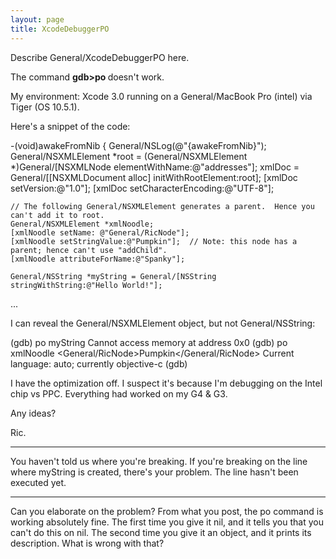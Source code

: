 ```yaml
---
layout: page
title: XcodeDebuggerPO
---
```


Describe General/XcodeDebuggerPO here.

The command **gdb>po <NS obj>** doesn't work.

My environment:
Xcode 3.0 running on a General/MacBook Pro (intel) via Tiger (OS 10.5.1).

Here's a snippet of the code:

    
-(void)awakeFromNib {
    General/NSLog(@"{awakeFromNib}");
    General/NSXMLElement *root = (General/NSXMLElement *)General/[NSXMLNode elementWithName:@"addresses"];
    xmlDoc = General/[[NSXMLDocument alloc] initWithRootElement:root];
    [xmlDoc setVersion:@"1.0"];
    [xmlDoc setCharacterEncoding:@"UTF-8"];
    
    // The following General/NSXMLElement generates a parent.  Hence you can't add it to root.
    General/NSXMLElement *xmlNoodle; 
    [xmlNoodle setName: @"General/RicNode"];         
    [xmlNoodle setStringValue:@"Pumpkin"];  // Note: this node has a parent; hence can't use "addChild".
    [xmlNoodle attributeForName:@"Spanky"];
    
    General/NSString *myString = General/[NSString stringWithString:@"Hello World!"];
...


I can reveal the General/NSXMLElement object, but not General/NSString:

    
(gdb) po myString
Cannot access memory at address 0x0
(gdb) po xmlNoodle
<General/RicNode>Pumpkin</General/RicNode>
Current language:  auto; currently objective-c
(gdb) 


I have the optimization off.
I suspect it's because I'm debugging on the Intel chip vs PPC.
Everything had worked on my G4 & G3.

Any ideas?

Ric.

----

You haven't told us where you're breaking. If you're breaking on the line where myString is created, there's your problem. The line hasn't been executed yet.

----
Can you elaborate on the problem? From what you post, the     po command is working absolutely fine. The first time you give it nil, and it tells you that you can't do this on nil. The second time you give it an object, and it prints its description. What is wrong with that?
